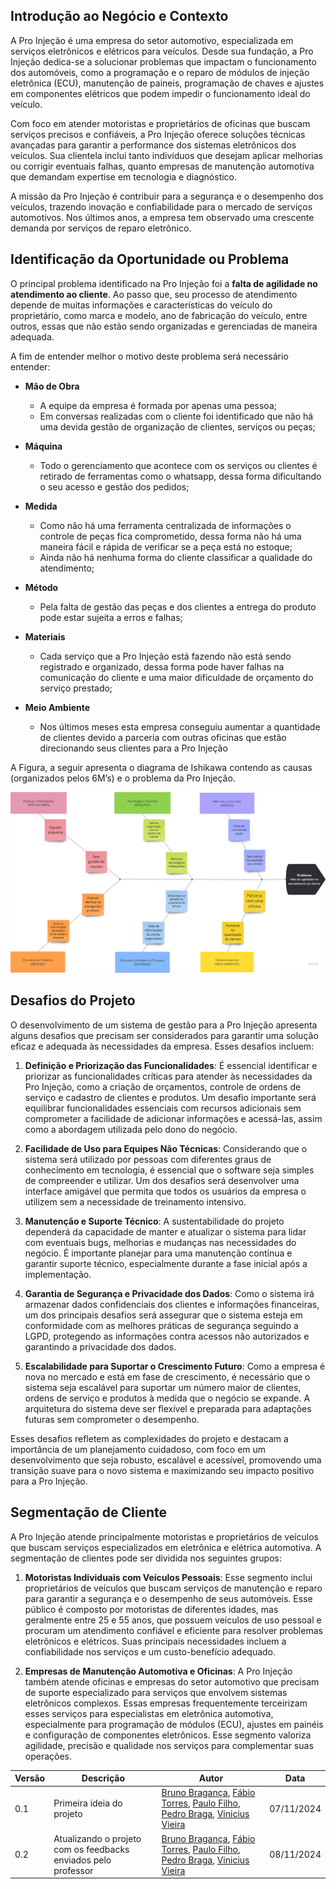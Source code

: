 ## Introdução ao Negócio e Contexto

A Pro Injeção é uma empresa do setor automotivo, especializada em serviços eletrônicos e elétricos para veículos. Desde sua fundação, a Pro Injeção dedica-se a solucionar problemas que impactam o funcionamento dos automóveis, como a programação e o reparo de módulos de injeção eletrônica (ECU), manutenção de paineis, programação de chaves e ajustes em componentes elétricos que podem impedir o funcionamento ideal do veículo.

Com foco em atender motoristas e proprietários de oficinas que buscam serviços precisos e confiáveis, a Pro Injeção oferece soluções técnicas avançadas para garantir a performance dos sistemas eletrônicos dos veículos. Sua clientela inclui tanto indivíduos que desejam aplicar melhorias ou corrigir eventuais falhas, quanto empresas de manutenção automotiva que demandam expertise em tecnologia e diagnóstico.

A missão da Pro Injeção é contribuir para a segurança e o desempenho dos veículos, trazendo inovação e confiabilidade para o mercado de serviços automotivos. Nos últimos anos, a empresa tem observado uma crescente demanda por serviços de reparo eletrônico.

## Identificação da Oportunidade ou Problema 
O principal problema identificado na Pro Injeção foi a **falta de agilidade no atendimento ao cliente**. Ao passo que, seu processo de atendimento depende de muitas informações e características do veículo do proprietário, como marca e modelo, ano de fabricação do veículo, entre outros, essas que não estão sendo organizadas e gerenciadas de maneira adequada. 

A fim de entender melhor o motivo deste problema será necessário entender:

- **Mão de Obra**
    - A equipe da empresa é formada por apenas uma pessoa;
    - Em conversas realizadas com o cliente foi identificado que não há uma devida gestão de organização de clientes, serviços ou peças;

- **Máquina**
    - Todo o gerenciamento que acontece com os serviços ou clientes é retirado de ferramentas como o whatsapp, dessa forma dificultando o seu acesso e gestão dos pedidos;

- **Medida**
    - Como não há uma ferramenta centralizada de informações o controle de peças fica comprometido, dessa forma não há uma maneira fácil e rápida de verificar se a peça está no estoque;
    - Ainda não há nenhuma forma do cliente classificar a qualidade do atendimento;

- **Método**
    - Pela falta de gestão das peças e dos clientes a entrega do produto pode estar sujeita a erros e falhas;

- **Materiais**
    - Cada serviço que a Pro Injeção está fazendo não está sendo registrado e organizado, dessa forma pode haver falhas na comunicação do cliente e uma maior dificuldade de orçamento do serviço prestado;

- **Meio Ambiente**
    - Nos últimos meses esta empresa conseguiu aumentar a quantidade de clientes devido a parceria com outras oficinas que estão direcionando seus clientes para a Pro Injeção

A Figura, a seguir apresenta o diagrama de Ishikawa contendo as causas (organizados pelos 6M’s) e o problema da Pro  Injeção. 

![fish-bone diagram](./assets/fish-bone.png)

## Desafios do Projeto

O desenvolvimento de um sistema de gestão para a Pro Injeção apresenta alguns desafios que precisam ser considerados para garantir uma solução eficaz e adequada às necessidades da empresa. Esses desafios incluem:

1. **Definição e Priorização das Funcionalidades**: É essencial identificar e priorizar as funcionalidades críticas para atender às necessidades da Pro Injeção, como a criação de orçamentos, controle de ordens de serviço e cadastro de clientes e produtos. Um desafio importante será equilibrar funcionalidades essenciais com recursos adicionais sem comprometer a facilidade de adicionar informações e acessá-las, assim como a abordagem utilizada pelo dono do negócio.

2. **Facilidade de Uso para Equipes Não Técnicas**: Considerando que o sistema será utilizado por pessoas com diferentes graus de conhecimento em tecnologia, é essencial que o software seja simples de compreender e utilizar. Um dos desafios será desenvolver uma interface amigável que permita que todos os usuários da empresa o utilizem sem a necessidade de treinamento intensivo.

3. **Manutenção e Suporte Técnico**: A sustentabilidade do projeto dependerá da capacidade de manter e atualizar o sistema para lidar com eventuais bugs, melhorias e mudanças nas necessidades do negócio. É importante planejar para uma manutenção contínua e garantir suporte técnico, especialmente durante a fase inicial após a implementação.

4. **Garantia de Segurança e Privacidade dos Dados**: Como o sistema irá armazenar dados confidenciais dos clientes e informações financeiras, um dos principais desafios será assegurar que o sistema esteja em conformidade com as melhores práticas de segurança seguindo a LGPD, protegendo as informações contra acessos não autorizados e garantindo a privacidade dos dados.

5. **Escalabilidade para Suportar o Crescimento Futuro**: Como a empresa é nova no mercado e está em fase de crescimento, é necessário que o sistema seja escalável para suportar um número maior de clientes, ordens de serviço e produtos à medida que o negócio se expande. A arquitetura do sistema deve ser flexível e preparada para adaptações futuras sem comprometer o desempenho.

Esses desafios refletem as complexidades do projeto e destacam a importância de um planejamento cuidadoso, com foco em um desenvolvimento que seja robusto, escalável e acessível, promovendo uma transição suave para o novo sistema e maximizando seu impacto positivo para a Pro Injeção.


## Segmentação de Cliente

A Pro Injeção atende principalmente motoristas e proprietários de veículos que buscam serviços especializados em eletrônica e elétrica automotiva. A segmentação de clientes pode ser dividida nos seguintes grupos:

1. **Motoristas Individuais com Veículos Pessoais**: Esse segmento inclui proprietários de veículos que buscam serviços de manutenção e reparo para garantir a segurança e o desempenho de seus automóveis. Esse público é composto por motoristas de diferentes idades, mas geralmente entre 25 e 55 anos, que possuem veículos de uso pessoal e procuram um atendimento confiável e eficiente para resolver problemas eletrônicos e elétricos. Suas principais necessidades incluem a confiabilidade nos serviços e um custo-benefício adequado.

2. **Empresas de Manutenção Automotiva e Oficinas**: A Pro Injeção também atende oficinas e empresas do setor automotivo que precisam de suporte especializado para serviços que envolvem sistemas eletrônicos complexos. Essas empresas frequentemente terceirizam esses serviços para especialistas em eletrônica automotiva, especialmente para programação de módulos (ECU), ajustes em painéis e configuração de componentes eletrônicos. Esse segmento valoriza agilidade, precisão e qualidade nos serviços para complementar suas operações.




| Versão | Descrição                 | Autor                   | Data       |
|--------|---------------------------|-------------------------|------------|
| 0.1    | Primeira ideia do projeto | [Bruno Bragança](http://github.com/BrunoBReis), [Fábio Torres](http://github.com/fabioaletorres), [Paulo Filho](http://github.com/PauloFilho2), [Pedro Braga](http://github.com/Stain19), [Vinicius Vieira](http://github.com/viniciusvieira00) | 07/11/2024 |
| 0.2    | Atualizando o projeto com os feedbacks enviados pelo professor | [Bruno Bragança](http://github.com/BrunoBReis), [Fábio Torres](http://github.com/fabioaletorres), [Paulo Filho](http://github.com/PauloFilho2), [Pedro Braga](http://github.com/Stain19), [Vinicius Vieira](http://github.com/viniciusvieira00) | 08/11/2024 |